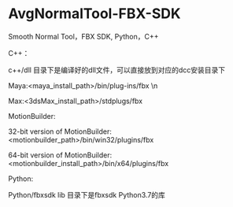 # AvgNormalTool-FBX-SDK
Smooth Normal Tool，FBX SDK, Python，C++

C++：

c++/dll 目录下是编译好的dll文件，可以直接放到对应的dcc安装目录下

Maya:<maya_install_path>/bin/plug-ins/fbx \n

Max:<3dsMax_install_path>/stdplugs/fbx

MotionBuilder:

32-bit version of MotionBuilder: <motionbuilder_path>/bin/win32/plugins/fbx

64-bit version of MotionBuilder: <motionbuilder_install_path>/bin/x64/plugins/fbx

Python:

Python/fbxsdk lib 目录下是fbxsdk Python3.7的库

